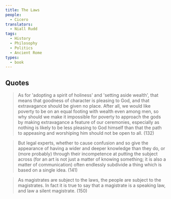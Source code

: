 ```yaml
---
title: The Laws
people:
  - Cicero
translators:
  - Niall Rudd
tags:
  - History
  - Philosophy
  - Politics
  - Ancient Rome
types:
  - book
---
```


## Quotes

> As for 'adopting a spirit of holiness' and 'setting aside wealth', that means that goodness of character is pleasing to God, and that extravagance should be given no place.  After all, we would like poverty to be on an equal footing with wealth even among men, so why should we make it impossible for poverty to approach the gods by making extravagance a feature of our ceremonies, especially as nothing is likely to be less pleasing to God himself than that the path to appeasing and worshiping him should not be open to all. (132)

> But legal experts, whether to cause confusion and so give the appearance of having a wider and deeper knowledge than they do, or (more probably) through their incompetence at putting the subject across (for an art is not just a matter of knowing something; it is also a matter of communication) often endlessly subdivide a thing which is based on a single idea. (141)

> As magistrates are subject to the laws, the people are subject to the magistrates.  In fact it is true to say that a magistrate is a speaking law, and law a silent magistrate. (150)
